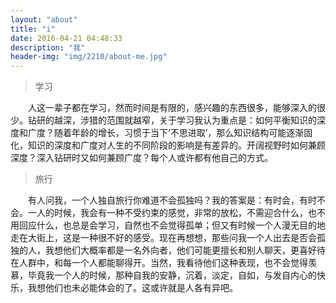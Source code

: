```yaml
---
layout: "about"
title: "i"
date: 2016-04-21 04:48:33
description: "我"
header-img: "img/2210/about-me.jpg"
---
```


> 学习

&emsp;&emsp;人这一辈子都在学习，然而时间是有限的，感兴趣的东西很多，能够深入的很少。钻研的越深，涉猎的范围就越窄，关于学习我认为重点是：如何平衡知识的深度和广度？随着年龄的增长，习惯于当下‘不思进取’，那么知识结构可能逐渐固化，知识的深度和广度对人生的不同阶段的影响是有差异的。开阔视野时如何兼顾深度？深入钻研时又如何兼顾广度？每个人或许都有他自己的方式。

> 旅行

&emsp;&emsp;有人问我，一个人独自旅行你难道不会孤独吗？我的答案是：有时会，有时不会。一人的时候，我会有一种不受约束的感觉，非常的放松，不需迎合什么，也不用回应什么，也总是会学习，自然也不会觉得孤单；但又有时候一个人漫无目的地走在大街上，这是一种很不好的感受。现在再想想，那些问我一个人出去是否会孤独的人，我想他们大概率都是一名外向者，他们可能更擅长和别人聊天，更喜好待在人群中，和每一个人都能聊得开。当然，我看待他们这种表现，也不会觉得羡慕，毕竟我一个人的时候，那种自我的安静，沉着，淡定，自如，与发自内心的快乐，我想他们也未必能体会的了。这或许就是人各有异吧。





